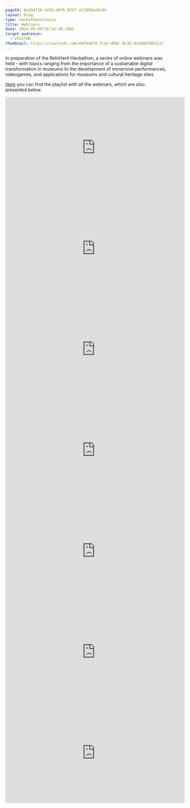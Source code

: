 ```yaml
---
pageId: 8e20d730-4258-48fb-875f-a11959eddcd4
layout: blog
type: hackathonnicosia
title: Webinars
date: 2024-09-05T10:54:30.288Z
target-audience:
  - VISITOR
thumbnail: https://ucarecdn.com/e0f9a874-fc41-409c-9c34-8e268ef8b311/
---
```

In preparation of the ReInHerit Hackathon, a series of online webinars was held - with topics ranging from the importance of a sustainable digital transformation in museums to the development of immersive performances, videogames, and applications for museums and cultural heritage sites.

<a href="https://www.youtube.com/playlist?list=PLUekJ7cIDbhyT0F_LGXQZ9uDd8_j27cg3">Here</a> you can find the playlist with all the webinars, which are also presented below.

<iframe width="560" height="315" src="https://www.youtube.com/embed/RTVwceC808Y?si=BvsEL_x5lFREJ8Sy" title="YouTube video player" frameborder="0" allow="accelerometer; autoplay; clipboard-write; encrypted-media; gyroscope; picture-in-picture; web-share" allowfullscreen></iframe>

<iframe width="560" height="315" src="https://www.youtube.com/embed/7wfnxOKmpIs?si=Xxw_CIMiPbQi1iKc" title="YouTube video player" frameborder="0" allow="accelerometer; autoplay; clipboard-write; encrypted-media; gyroscope; picture-in-picture; web-share" allowfullscreen></iframe>

<iframe width="560" height="315" src="https://www.youtube.com/embed/x2OjINoutT8?si=j5NfwRjCI2N-o5RD" title="YouTube video player" frameborder="0" allow="accelerometer; autoplay; clipboard-write; encrypted-media; gyroscope; picture-in-picture; web-share" allowfullscreen></iframe>

<iframe width="560" height="315" src="https://www.youtube.com/embed/og_RPiqamEQ?si=rH5a-z7_5swf6SIz" title="YouTube video player" frameborder="0" allow="accelerometer; autoplay; clipboard-write; encrypted-media; gyroscope; picture-in-picture; web-share" allowfullscreen></iframe>

<iframe width="560" height="315" src="https://www.youtube.com/embed/4B8Upf-2sJk?si=rOJk3g2CDDJgjLtK" title="YouTube video player" frameborder="0" allow="accelerometer; autoplay; clipboard-write; encrypted-media; gyroscope; picture-in-picture; web-share" allowfullscreen></iframe>

<iframe width="560" height="315" src="https://www.youtube.com/embed/p1b_nnNQ_j8?si=7MFCPVd85h0AXJyK" title="YouTube video player" frameborder="0" allow="accelerometer; autoplay; clipboard-write; encrypted-media; gyroscope; picture-in-picture; web-share" allowfullscreen></iframe>

<iframe width="560" height="315" src="https://www.youtube.com/embed/yUUNxgrOf3c?si=O0tH0L2D17q9QKrJ" title="YouTube video player" frameborder="0" allow="accelerometer; autoplay; clipboard-write; encrypted-media; gyroscope; picture-in-picture; web-share" allowfullscreen></iframe>
